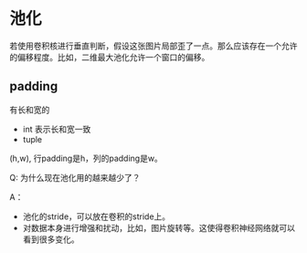 # 池化

若使用卷积核进行垂直判断，假设这张图片局部歪了一点。那么应该存在一个允许的偏移程度。比如，二维最大池化允许一个窗口的偏移。

## padding
有长和宽的
* int
表示长和宽一致
* tuple

(h,w), 行padding是h，列的padding是w。

Q: 为什么现在池化用的越来越少了？

A：

* 池化的stride，可以放在卷积的stride上。
* 对数据本身进行增强和扰动，比如，图片旋转等。这使得卷积神经网络就可以看到很多变化。
